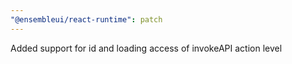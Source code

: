 ```yaml
---
"@ensembleui/react-runtime": patch
---
```


Added support for id and loading access of invokeAPI action level
